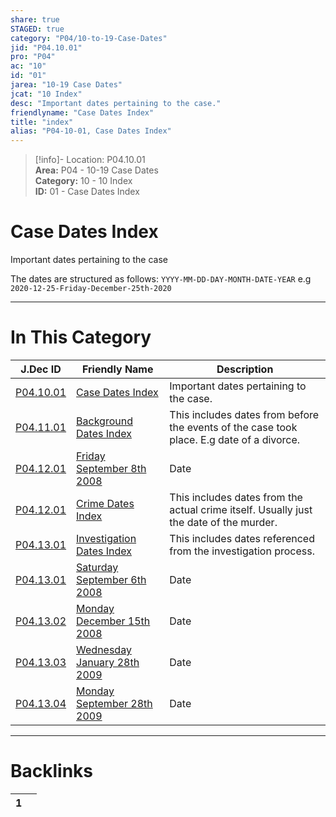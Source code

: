 ```yaml
---  
share: true  
STAGED: true  
category: "P04/10-to-19-Case-Dates"  
jid: "P04.10.01"  
pro: "P04"  
ac: "10"  
id: "01"  
jarea: "10-19 Case Dates"  
jcat: "10 Index"  
desc: "Important dates pertaining to the case."  
friendlyname: "Case Dates Index"  
title: "index"  
alias: "P04-10-01, Case Dates Index"  
---  
```

>[!info]- Location: P04.10.01  
>**Area:** P04 - 10-19 Case Dates  
>**Category:** 10 - 10 Index  
>**ID:** 01 - Case Dates Index  
  
# Case Dates Index  
Important dates pertaining to the case  
  
The dates are structured as follows: `YYYY-MM-DD-DAY-MONTH-DATE-YEAR` e.g `2020-12-25-Friday-December-25th-2020`  
  
  
  
---  
# In This Category  
  
| J.Dec ID                                                                                                                          | Friendly Name                                                                                                                                       | Description                                                                               |  
| --------------------------------------------------------------------------------------------------------------------------------- | --------------------------------------------------------------------------------------------------------------------------------------------------- | ----------------------------------------------------------------------------------------- |  
| [P04.10.01](index.md#)                                                        | [Case Dates Index](index.md#)                                                                   | Important dates pertaining to the case.                                                   |  
| [P04.11.01](./11-Background-Dates/index.md#)                                    | [Background Dates Index](./11-Background-Dates/index.md#)                                         | This includes dates from before the events of the case took place. E.g date of a divorce. |  
| [P04.12.01](./12-Crime-Dates/2008-9-8-Friday-September-8th-2008.md#)            | [Friday September 8th 2008](./12-Crime-Dates/2008-9-8-Friday-September-8th-2008.md#)              | Date                                                                                      |  
| [P04.12.01](./12-Crime-Dates/index.md#)                                         | [Crime Dates Index](./12-Crime-Dates/index.md#)                                                   | This includes dates from the actual crime itself. Usually just the date of the murder.    |  
| [P04.13.01](./13-Investigation-Dates/index.md#)                                 | [Investigation Dates Index](./13-Investigation-Dates/index.md#)                                   | This includes dates referenced from the investigation process.                            |  
| [P04.13.01](./13-Investigation-Dates/2008-9-6-Saturday-September-6th-2008.md#)  | [Saturday September 6th 2008](./13-Investigation-Dates/2008-9-6-Saturday-September-6th-2008.md#)  | Date                                                                                      |  
| [P04.13.02](./13-Investigation-Dates/2008-12-15-Monday-December-15th-2008.md#)  | [Monday December 15th 2008](./13-Investigation-Dates/2008-12-15-Monday-December-15th-2008.md#)    | Date                                                                                      |  
| [P04.13.03](./13-Investigation-Dates/2009-1-28-Wednesday-January-28th-2009.md#) | [Wednesday January 28th 2009](./13-Investigation-Dates/2009-1-28-Wednesday-January-28th-2009.md#) | Date                                                                                      |  
| [P04.13.04](./13-Investigation-Dates/2009-9-28-Monday-September-28th-2009.md#)  | [Monday September 28th 2009](./13-Investigation-Dates/2009-9-28-Monday-September-28th-2009.md#)   | Date                                                                                      |  
  
  
---  
# Backlinks  
<div><table class="dataview table-view-table"><thead class="table-view-thead"><tr class="table-view-tr-header"><th class="table-view-th"><span></span><span class="dataview small-text">1</span></th><th class="table-view-th"><span></span></th></tr></thead><tbody class="table-view-tbody"></tbody></table></div>